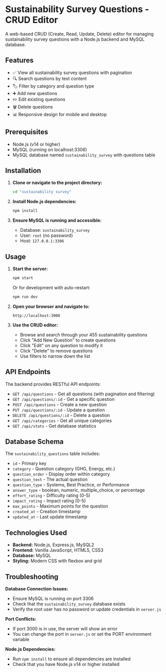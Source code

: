 # Sustainability Survey Questions - CRUD Editor

A web-based CRUD (Create, Read, Update, Delete) editor for managing sustainability survey questions with a Node.js backend and MySQL database.

## Features

- ✅ View all sustainability survey questions with pagination
- 🔍 Search questions by text content
- 🏷️ Filter by category and question type
- ➕ Add new questions
- ✏️ Edit existing questions
- 🗑️ Delete questions
- 📊 Responsive design for mobile and desktop

## Prerequisites

- Node.js (v14 or higher)
- MySQL (running on localhost:3306)
- MySQL database named `sustainability_survey` with questions table

## Installation

1. **Clone or navigate to the project directory:**
   ```bash
   cd "sustainability survey"
   ```

2. **Install Node.js dependencies:**
   ```bash
   npm install
   ```

3. **Ensure MySQL is running and accessible:**
   - Database: `sustainability_survey`
   - User: `root` (no password)
   - Host: `127.0.0.1:3306`

## Usage

1. **Start the server:**
   ```bash
   npm start
   ```
   
   Or for development with auto-restart:
   ```bash
   npm run dev
   ```

2. **Open your browser and navigate to:**
   ```
   http://localhost:3000
   ```

3. **Use the CRUD editor:**
   - Browse and search through your 455 sustainability questions
   - Click "Add New Question" to create questions
   - Click "Edit" on any question to modify it
   - Click "Delete" to remove questions
   - Use filters to narrow down the list

## API Endpoints

The backend provides RESTful API endpoints:

- `GET /api/questions` - Get all questions (with pagination and filtering)
- `GET /api/questions/:id` - Get a specific question
- `POST /api/questions` - Create a new question
- `PUT /api/questions/:id` - Update a question
- `DELETE /api/questions/:id` - Delete a question
- `GET /api/categories` - Get all unique categories
- `GET /api/stats` - Get database statistics

## Database Schema

The `sustainability_questions` table includes:
- `id` - Primary key
- `category` - Question category (GHG, Energy, etc.)
- `question_order` - Display order within category
- `question_text` - The actual question
- `question_type` - Systems, Best Practice, or Performance
- `answer_type` - boolean, numeric, multiple_choice, or percentage
- `effort_rating` - Difficulty rating (0-5)
- `impact_rating` - Impact rating (0-5)
- `max_points` - Maximum points for the question
- `created_at` - Creation timestamp
- `updated_at` - Last update timestamp

## Technologies Used

- **Backend:** Node.js, Express.js, MySQL2
- **Frontend:** Vanilla JavaScript, HTML5, CSS3
- **Database:** MySQL
- **Styling:** Modern CSS with flexbox and grid

## Troubleshooting

**Database Connection Issues:**
- Ensure MySQL is running on port 3306
- Check that the `sustainability_survey` database exists
- Verify the root user has no password or update credentials in `server.js`

**Port Conflicts:**
- If port 3000 is in use, the server will show an error
- You can change the port in `server.js` or set the PORT environment variable

**Node.js Dependencies:**
- Run `npm install` to ensure all dependencies are installed
- Check that you have Node.js v14 or higher installed